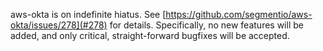 aws-okta is on indefinite hiatus. See [https://github.com/segmentio/aws-okta/issues/278](#278) for details. Specifically, no new features will be added, and only critical, straight-forward bugfixes will be accepted.
